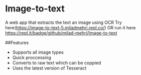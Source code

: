 # Image-to-text
A web app that extracts the text an image using OCR
Try here(https://image-to-text-5.miladmehri.repl.co/) OR
run it here https://repl.it/badge/github/milad-mehri/Image-to-text


##Features
* Supports all image types
* Quick proccessing
* Converts to raw text which can be coppied
* Uses the latest version of Tesseract 
